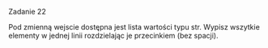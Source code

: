Zadanie 22

Pod zmienną wejscie dostępna jest lista wartości typu str. Wypisz wszytkie elementy w jednej linii rozdzielając je przecinkiem (bez spacji).
